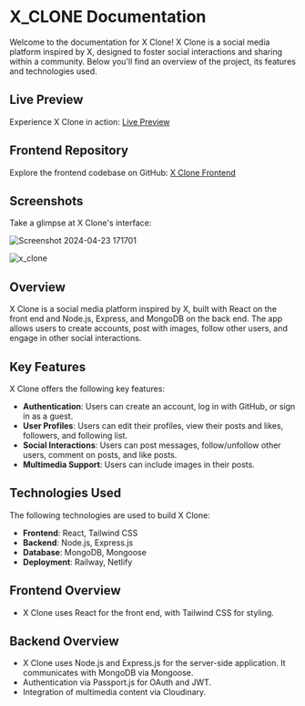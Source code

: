 # X_CLONE Documentation
Welcome to the documentation for X Clone! X Clone is a social media platform inspired by X, designed to foster social interactions and sharing within a community. Below you'll find an overview of the project, its features and technologies used.

## Live Preview
Experience X Clone in action: [Live Preview](https://x-clone-bemimg.netlify.app/)

## Frontend Repository
Explore the frontend codebase on GitHub: [X Clone Frontend](https://github.com/beMimg/x-clone-frontend)

## Screenshots
Take a glimpse at X Clone's interface:

![Screenshot 2024-04-23 171701](https://github.com/beMimg/frontend_x_clone/assets/126000960/e9d04d8c-30ea-4182-a683-7d759cd5df81)

![x_clone](https://github.com/beMimg/frontend_x_clone/assets/126000960/3b1cc42b-b526-4e08-ad1d-131091643bba)

## Overview

X Clone is a social media platform inspired by X, built with React on the front end and Node.js, Express, and MongoDB on the back end. The app allows users to create accounts, post with images, follow other users, and engage in other social interactions.

## Key Features

X Clone offers the following key features:

- **Authentication**: Users can create an account, log in with GitHub, or sign in as a guest.
- **User Profiles**: Users can edit their profiles, view their posts and likes, followers, and following list.
- **Social Interactions**: Users can post messages, follow/unfollow other users, comment on posts, and like posts.
- **Multimedia Support**: Users can include images in their posts.

## Technologies Used

The following technologies are used to build X Clone:

- **Frontend**: React, Tailwind CSS
- **Backend**: Node.js, Express.js
- **Database**: MongoDB, Mongoose
- **Deployment**: Railway, Netlify

## Frontend Overview

- X Clone uses React for the front end, with Tailwind CSS for styling.

## Backend Overview

- X Clone uses Node.js and Express.js for the server-side application. It communicates with MongoDB via Mongoose.
- Authentication via Passport.js for OAuth and JWT.
- Integration of multimedia content via Cloudinary.

